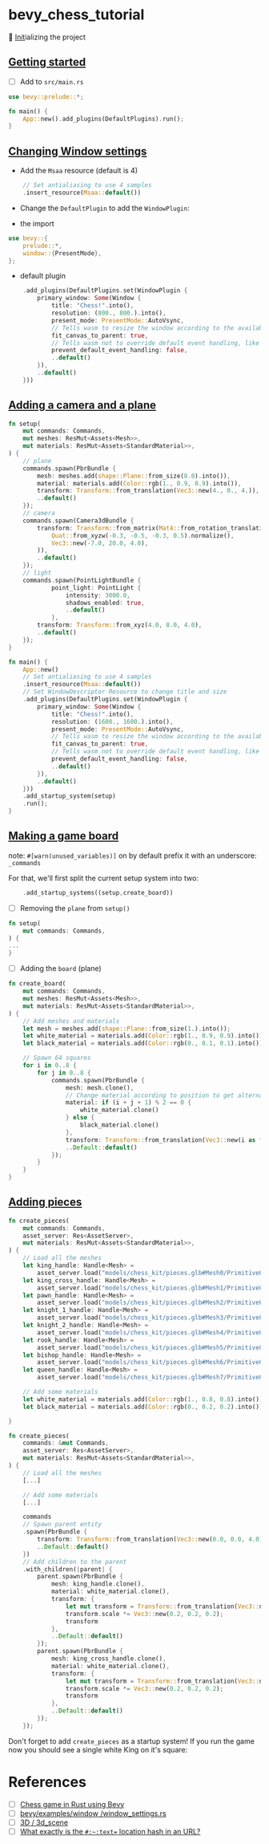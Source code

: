# bevy_chess_tutorial

:round_pushpin: [Init](.docs/INIT.md)ializing the project

## [Getting started](https://caballerocoll.com/blog/bevy-chess-tutorial/#:~:text=Getting,started)

- [ ] Add to `src/main.rs`

```rust
use bevy::prelude::*;

fn main() {
    App::new().add_plugins(DefaultPlugins).run();
}
```

## [Changing Window settings](https://caballerocoll.com/blog/bevy-chess-tutorial/#:~:text=Changing,settings)

* Add the `Msaa` resource (default is 4)

```rust
    // Set antialiasing to use 4 samples
    .insert_resource(Msaa::default())
```
* Change the `DefaultPlugin` to add the `WindowPlugin`:

- the import 

```rust
use bevy::{
    prelude::*,
    window::{PresentMode},
};
```

- default plugin 

```rust
    .add_plugins(DefaultPlugins.set(WindowPlugin {
        primary_window: Some(Window {
            title: "Chess!".into(),
            resolution: (800., 800.).into(),
            present_mode: PresentMode::AutoVsync,
            // Tells wasm to resize the window according to the available canvas
            fit_canvas_to_parent: true,
            // Tells wasm not to override default event handling, like F5, Ctrl+R etc.
            prevent_default_event_handling: false,
            ..default()
        }),
        ..default()
    }))
```

## [Adding a camera and a plane](https://caballerocoll.com/blog/bevy-chess-tutorial/#:~:text=camera,plane)

```rust
fn setup(
    mut commands: Commands,
    mut meshes: ResMut<Assets<Mesh>>,
    mut materials: ResMut<Assets<StandardMaterial>>,
) {
    // plane
    commands.spawn(PbrBundle {
        mesh: meshes.add(shape::Plane::from_size(8.0).into()),
        material: materials.add(Color::rgb(1., 0.9, 0.9).into()),
        transform: Transform::from_translation(Vec3::new(4., 0., 4.)),
        ..default()
    });
    // camera
    commands.spawn(Camera3dBundle {
        transform: Transform::from_matrix(Mat4::from_rotation_translation(
            Quat::from_xyzw(-0.3, -0.5, -0.3, 0.5).normalize(),
            Vec3::new(-7.0, 20.0, 4.0),
        )),
        ..default()
    });
    // light
    commands.spawn(PointLightBundle {
            point_light: PointLight {
                intensity: 3000.0,
                shadows_enabled: true,
                ..default()
            },
        transform: Transform::from_xyz(4.0, 8.0, 4.0),
        ..default()
    });
}
```

```rust
fn main() {
    App::new()
    // Set antialiasing to use 4 samples
    .insert_resource(Msaa::default())
    // Set WindowDescriptor Resource to change title and size
    .add_plugins(DefaultPlugins.set(WindowPlugin {
        primary_window: Some(Window {
            title: "Chess!".into(),
            resolution: (1600., 1600.).into(),
            present_mode: PresentMode::AutoVsync,
            // Tells wasm to resize the window according to the available canvas
            fit_canvas_to_parent: true,
            // Tells wasm not to override default event handling, like F5, Ctrl+R etc.
            prevent_default_event_handling: false,
            ..default()
        }),
        ..default()
    }))
    .add_startup_system(setup)
    .run();
}
```

## [Making a game board](https://caballerocoll.com/blog/bevy-chess-tutorial/#:~:text=Making,board)

note: `#[warn(unused_variables)]` on by default 
      prefix it with an underscore: `_commands`

For that, we'll first split the current setup system into two:

```rust
    .add_startup_systems((setup,create_board))
```

- [ ] Removing the `plane` from `setup()`

```rust
fn setup(
    mut commands: Commands,
) {
...
}
```

- [ ] Adding the `board` (plane)

```rust
fn create_board(
    mut commands: Commands,
    mut meshes: ResMut<Assets<Mesh>>,
    mut materials: ResMut<Assets<StandardMaterial>>,
) {
    // Add meshes and materials
    let mesh = meshes.add(shape::Plane::from_size(1.).into());
    let white_material = materials.add(Color::rgb(1., 0.9, 0.9).into());
    let black_material = materials.add(Color::rgb(0., 0.1, 0.1).into());

    // Spawn 64 squares
    for i in 0..8 {
        for j in 0..8 {
            commands.spawn(PbrBundle {
                mesh: mesh.clone(),
                // Change material according to position to get alternating pattern
                material: if (i + j + 1) % 2 == 0 {
                    white_material.clone()
                } else {
                    black_material.clone()
                },
                transform: Transform::from_translation(Vec3::new(i as f32, 0., j as f32)),
                ..Default::default()
            });
        }
    }
}
```

## [Adding pieces](https://caballerocoll.com/blog/bevy-chess-tutorial/#:~:text=movements,pieces)

```rust
fn create_pieces(
    mut commands: Commands,
    asset_server: Res<AssetServer>,
    mut materials: ResMut<Assets<StandardMaterial>>,
) {
    // Load all the meshes
    let king_handle: Handle<Mesh> =
        asset_server.load("models/chess_kit/pieces.glb#Mesh0/Primitive0");
    let king_cross_handle: Handle<Mesh> =
        asset_server.load("models/chess_kit/pieces.glb#Mesh1/Primitive0");
    let pawn_handle: Handle<Mesh> =
        asset_server.load("models/chess_kit/pieces.glb#Mesh2/Primitive0");
    let knight_1_handle: Handle<Mesh> =
        asset_server.load("models/chess_kit/pieces.glb#Mesh3/Primitive0");
    let knight_2_handle: Handle<Mesh> =
        asset_server.load("models/chess_kit/pieces.glb#Mesh4/Primitive0");
    let rook_handle: Handle<Mesh> =
        asset_server.load("models/chess_kit/pieces.glb#Mesh5/Primitive0");
    let bishop_handle: Handle<Mesh> =
        asset_server.load("models/chess_kit/pieces.glb#Mesh6/Primitive0");
    let queen_handle: Handle<Mesh> =
        asset_server.load("models/chess_kit/pieces.glb#Mesh7/Primitive0");

    // Add some materials
    let white_material = materials.add(Color::rgb(1., 0.8, 0.8).into());
    let black_material = materials.add(Color::rgb(0., 0.2, 0.2).into());

}
```

```rust
fn create_pieces(
    commands: &mut Commands,
    asset_server: Res<AssetServer>,
    mut materials: ResMut<Assets<StandardMaterial>>,
) {
    // Load all the meshes
    [...]

    // Add some materials
    [...]

    commands
    // Spawn parent entity
    .spawn(PbrBundle {
        transform: Transform::from_translation(Vec3::new(0.0, 0.0, 4.0)),
        ..Default::default()
    })
    // Add children to the parent
    .with_children(|parent| {
        parent.spawn(PbrBundle {
            mesh: king_handle.clone(),
            material: white_material.clone(),
            transform: {
                let mut transform = Transform::from_translation(Vec3::new(-0.2, 0., -1.9));
                transform.scale *= Vec3::new(0.2, 0.2, 0.2);
                transform
            },
            ..Default::default()
        });
        parent.spawn(PbrBundle {
            mesh: king_cross_handle.clone(),
            material: white_material.clone(),
            transform: {
                let mut transform = Transform::from_translation(Vec3::new(-0.2, 0., -1.9));
                transform.scale *= Vec3::new(0.2, 0.2, 0.2);
                transform
            },
            ..Default::default()
        });
    });
```

Don't forget to add `create_pieces` as a startup system! If you run the game now you should see a single white King on it's square:

# References

- [ ] [Chess game in Rust using Bevy](https://caballerocoll.com/blog/bevy-chess-tutorial)
- [ ] [bevy/examples/window
/window_settings.rs](https://github.com/bevyengine/bevy/blob/latest/examples/window/window_settings.rs)
- [ ] [3D / 3d_scene](https://bevyengine.org/examples/3d/3d-scene/)
- [ ] [What exactly is the `#:~:text=` location hash in an URL?](https://stackoverflow.com/questions/62161819/what-exactly-is-the-text-location-hash-in-an-url)
